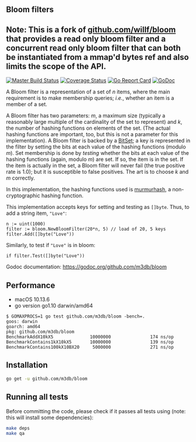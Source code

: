 Bloom filters
-------------

## Note: This is a fork of [github.com/willf/bloom](http://github.com/willf/bloom) that provides a read only bloom filter and a concurrent read only bloom filter that can both be instantiated from a mmap'd bytes ref and also limits the scope of the API.

[![Master Build Status](https://secure.travis-ci.org/m3db/bloom.png?branch=master)](https://travis-ci.org/m3db/bloom?branch=master)
[![Coverage Status](https://coveralls.io/repos/github/m3db/bloom/badge.svg?branch=master)](https://coveralls.io/github/m3db/bloom?branch=master)
[![Go Report Card](https://goreportcard.com/badge/github.com/m3db/bloom)](https://goreportcard.com/report/github.com/m3db/bloom)
[![GoDoc](https://godoc.org/github.com/m3db/bloom?status.svg)](http://godoc.org/github.com/m3db/bloom)

A Bloom filter is a representation of a set of _n_ items, where the main
requirement is to make membership queries; _i.e._, whether an item is a
member of a set.

A Bloom filter has two parameters: _m_, a maximum size (typically a reasonably large multiple of the cardinality of the set to represent) and _k_, the number of hashing functions on elements of the set. (The actual hashing functions are important, too, but this is not a parameter for this implementation). A Bloom filter is backed by a [BitSet](http://github.com/m3db/bitset); a key is represented in the filter by setting the bits at each value of the  hashing functions (modulo _m_). Set membership is done by _testing_ whether the bits at each value of the hashing functions (again, modulo _m_) are set. If so, the item is in the set. If the item is actually in the set, a Bloom filter will never fail (the true positive rate is 1.0); but it is susceptible to false positives. The art is to choose _k_ and _m_ correctly.

In this implementation, the hashing functions used is [murmurhash](http://github.com/spaolacci/murmur3), a non-cryptographic hashing function.

This implementation accepts keys for setting and testing as `[]byte`. Thus, to
add a string item, `"Love"`:

    n := uint(1000)
    filter := bloom.NewBloomFilter(20*n, 5) // load of 20, 5 keys
    filter.Add([]byte("Love"))

Similarly, to test if `"Love"` is in bloom:

    if filter.Test([]byte("Love"))

Godoc documentation: https://godoc.org/github.com/m3db/bloom

## Performance

- macOS 10.13.6
- go version go1.10 darwin/amd64

```
$ GOMAXPROCS=1 go test github.com/m3db/bloom -bench=.
goos: darwin
goarch: amd64
pkg: github.com/m3db/bloom
BenchmarkAddX10kX5              10000000               174 ns/op
BenchmarkContains1kX10kX5       10000000               139 ns/op
BenchmarkContains100kX10BX20     5000000               271 ns/op
```

## Installation

```bash
go get -u github.com/m3db/bloom
```

## Running all tests

Before committing the code, please check if it passes all tests using (note: this will install some dependencies):
```bash
make deps
make qa
```
